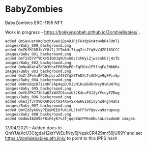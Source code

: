 # BabyZombies
BabyZombies ERC-1155 NFT

Work in progress - https://bokkypoobah.github.io/ZombieBabies/ .


```
added QmSexHstXKqRszhXwaXiBp4DJRjFHXdp6t4tw4bR47UmT1 images/Baby_000_background.png
added QmZKfMJ6R1kVY8i7jJYTmAHi7igqZzs7Yq9vVdZE183CCC images/Baby_001_background.png
added QmfSsD7VfVDXv51QDJqVUbnn6z7xhWyiZjwzSnkb7j4sTb images/Baby_002_background.png
added QmNeAK4t4ZdGb3hhxEP83WpPEnFqFKHu1F5fhgFqZNbNRx images/Baby_003_background.png
added QmZrJFwhiBP2QcpqraZ4SZYqXZTADXLTsUCHge9g8Piv5p images/Baby_004_background.png
added QmRnoBqzDTismKF5Ap4opDJmivN1HuB69krNsy9vKU47hq images/Baby_005_background.png
added QmVhZPK273b5aDZiWVZC6asxU5CK4nuFU12yYPcuyFZRwg images/Baby_006_background.png
added Qme3jfJrXVDKAKqUCtAz4XovSxHwHGiaKivyhZdFgn4ahs images/Baby_007_background.png
added QmVZzByk6vyPEXpMEEUfuK1xLJtxFP3VYQyvvu9arupxug images/Baby_008_background.png
added Qmdmw1BZA9eF8iH4yK7v3fjqqGEWXFM4x6bu4aLc2wdamB images
```


17/04/2021 - Added docs to QmYUaXcU3CtgdaH2ktYWEu1Nty6jNpzkCR429mr59jU69Y and set https://zombiebabies.eth.link/ to point to this IPFS hash
